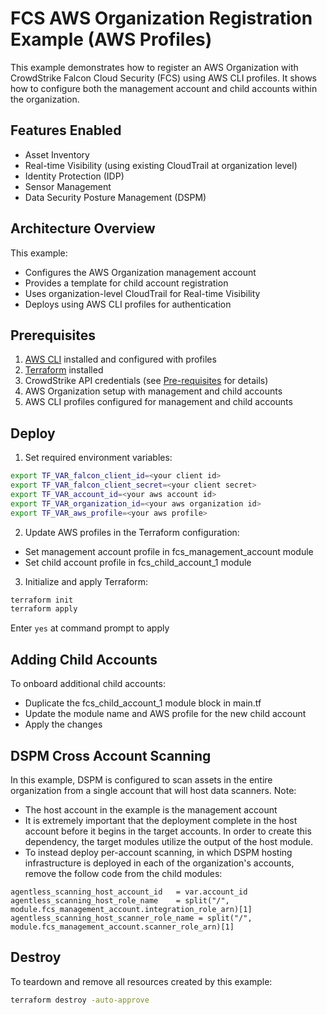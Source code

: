 # FCS AWS Organization Registration Example (AWS Profiles)

This example demonstrates how to register an AWS Organization with CrowdStrike Falcon Cloud Security (FCS) using AWS CLI profiles. It shows how to configure both the management account and child accounts within the organization.

## Features Enabled

- Asset Inventory
- Real-time Visibility (using existing CloudTrail at organization level)
- Identity Protection (IDP)
- Sensor Management
- Data Security Posture Management (DSPM)

## Architecture Overview

This example:
- Configures the AWS Organization management account
- Provides a template for child account registration
- Uses organization-level CloudTrail for Real-time Visibility
- Deploys using AWS CLI profiles for authentication

## Prerequisites

1. [AWS CLI](https://docs.aws.amazon.com/cli/latest/userguide/install-cliv2.html) installed and configured with profiles
2. [Terraform](https://learn.hashicorp.com/tutorials/terraform/install-cli) installed
3. CrowdStrike API credentials (see [Pre-requisites](../../README.md#pre-requisites) for details)
4. AWS Organization setup with management and child accounts
5. AWS CLI profiles configured for management and child accounts

## Deploy

1. Set required environment variables:
```sh
export TF_VAR_falcon_client_id=<your client id>
export TF_VAR_falcon_client_secret=<your client secret>
export TF_VAR_account_id=<your aws account id>
export TF_VAR_organization_id=<your aws organization id>
export TF_VAR_aws_profile=<your aws profile>
```

2. Update AWS profiles in the Terraform configuration:

* Set management account profile in fcs_management_account module
* Set child account profile in fcs_child_account_1 module

3. Initialize and apply Terraform:
```sh
terraform init
terraform apply
```

Enter `yes` at command prompt to apply

## Adding Child Accounts
To onboard additional child accounts:

* Duplicate the fcs_child_account_1 module block in main.tf
* Update the module name and AWS profile for the new child account
* Apply the changes

## DSPM Cross Account Scanning

In this example, DSPM is configured to scan assets in the entire organization from a single account that will host data scanners.
Note:
- The host account in the example is the management account
- It is extremely important that the deployment complete in the host account before it begins in the target accounts. In order to create this dependency, the target modules utilize the output of the host module.
- To instead deploy per-account scanning, in which DSPM hosting infrastructure is deployed in each of the organization's accounts, remove the follow code from the child modules:

```hcl
agentless_scanning_host_account_id   = var.account_id
agentless_scanning_host_role_name    = split("/", module.fcs_management_account.integration_role_arn)[1]
agentless_scanning_host_scanner_role_name = split("/", module.fcs_management_account.scanner_role_arn)[1]
```

## Destroy

To teardown and remove all resources created by this example:

```sh
terraform destroy -auto-approve
```
